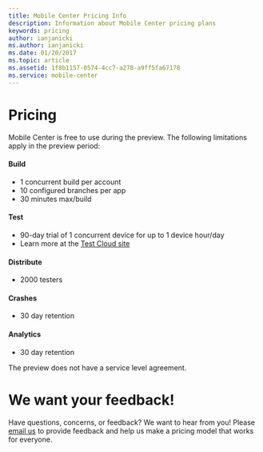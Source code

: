 ```yaml
---
title: Mobile Center Pricing Info
description: Information about Mobile Center pricing plans
keywords: pricing
author: ianjanicki
ms.author: ianjanicki
ms.date: 01/20/2017
ms.topic: article
ms.assetid: 1f8b1157-0574-4cc7-a278-a9ff5fa67178
ms.service: mobile-center
---
```


# Pricing

Mobile Center is free to use during the preview. The following limitations apply in the preview period:

#### Build
* 1 concurrent build per account
* 10 configured branches per app
* 30 minutes max/build

#### Test
* 90-day trial of 1 concurrent device for up to 1 device hour/day
* Learn more at the [Test Cloud site](https://www.xamarin.com/test-cloud)

#### Distribute
* 2000 testers

#### Crashes
* 30 day retention

#### Analytics
* 30 day retention

The preview does not have a service level agreement.

# We want your feedback!
Have questions, concerns, or feedback? We want to hear from you! Please [email us](mailto:vsmcpricing@microsoft.com) to provide feedback and help us make a pricing model that works for everyone.
